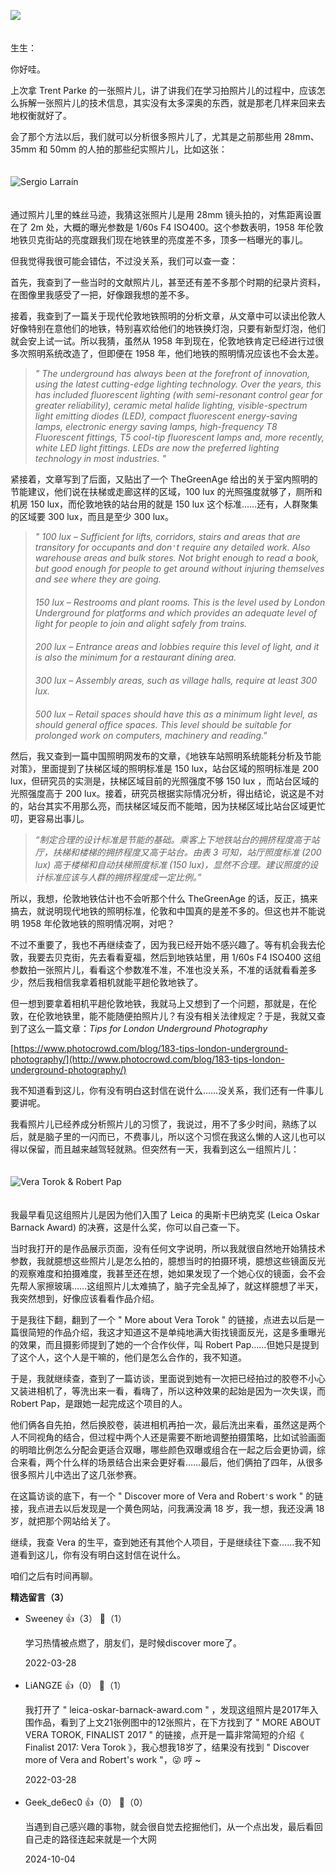 [![](https://static001.geekbang.org/resource/image/e3/cc/e31228374f2e24964bac1b952b1499cc.jpg?wh=750x360)](http://time.geekbang.org/column/article/497138)  
　

生生：

你好哇。

上次拿 Trent Parke 的一张照片儿，讲了讲我们在学习拍照片儿的过程中，应该怎么拆解一张照片儿的技术信息，其实没有太多深奥的东西，就是那老几样来回来去地权衡就好了。

会了那个方法以后，我们就可以分析很多照片儿了，尤其是之前那些用 28mm、35mm 和 50mm 的人拍的那些纪实照片儿，比如这张：  
　

![](https://static001.geekbang.org/resource/image/a1/25/a184df4620a7d1a84bcd4a1cee4d2625.jpeg?wh=464x704 "Sergio Larraín")

　  
通过照片儿里的蛛丝马迹，我猜这张照片儿是用 28mm 镜头拍的，对焦距离设置在了 2m 处，大概的曝光参数是 1/60s F4 ISO400。这个参数表明，1958 年伦敦地铁贝克街站的亮度跟我们现在地铁里的亮度差不多，顶多一档曝光的事儿。

但我觉得我很可能会错估，不过没关系，我们可以查一查：

首先，我查到了一些当时的文献照片儿，甚至还有差不多那个时期的纪录片资料，在图像里我感受了一把，好像跟我想的差不多。

接着，我查到了一篇关于现代伦敦地铁照明的分析文章，从文章中可以读出伦敦人好像特别在意他们的地铁，特别喜欢给他们的地铁换灯泡，只要有新型灯泡，他们就会安上试一试。所以我猜，虽然从 1958 年到现在，伦敦地铁肯定已经进行过很多次照明系统改造了，但即便在 1958 年，他们地铁的照明情况应该也不会太差。

> *" The underground has always been at the forefront of innovation, using the latest cutting-edge lighting technology. Over the years, this has included fluorescent lighting (with semi-resonant control gear for greater reliability), ceramic metal halide lighting, visible-spectrum light emitting diodes (LED), compact fluorescent energy-saving lamps, electronic energy saving lamps, high-frequency T8 Fluorescent fittings, T5 cool-tip fluorescent lamps and, more recently, white LED light fittings. LEDs are now the preferred lighting technology in most industries. "*

紧接着，文章写到了后面，又贴出了一个 TheGreenAge 给出的关于室内照明的节能建议，他们说在扶梯或走廊这样的区域，100 lux 的光照强度就够了，厕所和机房 150 lux，而伦敦地铁的站台用的就是 150 lux 这个标准……还有，人群聚集的区域要 300 lux，而且是至少 300 lux。

> *" 100 lux – Sufficient for lifts, corridors, stairs and areas that are transitory for occupants and don`'`t require any detailed work. Also warehouse areas and bulk stores. Not bright enough to read a book, but good enough for people to get around without injuring themselves and see where they are going.*  
> 　  
> *150 lux – Restrooms and plant rooms. This is the level used by London Underground for platforms and which provides an adequate level of light for people to join and alight safely from trains.*  
> 　  
> *200 lux – Entrance areas and lobbies require this level of light, and it is also the minimum for a restaurant dining area.*  
> 　  
> *300 lux – Assembly areas, such as village halls, require at least 300 lux.*  
> 　  
> *500 lux – Retail spaces should have this as a minimum light level, as should general office spaces. This level should be suitable for prolonged work on computers, machinery and reading."*

然后，我又查到一篇中国照明网发布的文章，《地铁车站照明系统能耗分析及节能对策》，里面提到了扶梯区域的照明标准是 150 lux，站台区域的照明标准是 200 lux，但研究员的实测是，扶梯区域目前的光照强度不够 150 lux ，而站台区域的光照强度高于 200 lux。接着，研究员根据实际情况分析，得出结论，说这是不对的，站台其实不用那么亮，而扶梯区域反而不能暗，因为扶梯区域比站台区域更忙叨，更容易出事儿。

> *“制定合理的设计标准是节能的基础。乘客上下地铁站台的拥挤程度高于站厅，扶梯和楼梯的拥挤程度又高于站台。由表 3 可知，站厅照度标准 (200 lux) 高于楼梯和自动扶梯照度标准 (150 lux)，显然不合理。建议照度的设计标准应该与人群的拥挤程度成一定比例。”*

所以，我想，伦敦地铁估计也不会听那个什么 TheGreenAge 的话，反正，搞来搞去，就说明现代地铁的照明标准，伦敦和中国真的是差不多的。但这也并不能说明 1958 年伦敦地铁的照明情况啊，对吧？

不过不重要了，我也不再继续查了，因为我已经开始不感兴趣了。等有机会我去伦敦，我要去贝克街，先去看看夏福，然后到地铁站里，用 1/60s F4 ISO400 这组参数拍一张照片儿，看看这个参数准不准，不准也没关系，不准的话就看看差多少，然后我相信我拿着相机就能平趟伦敦地铁了。

但一想到要拿着相机平趟伦敦地铁，我就马上又想到了一个问题，那就是，在伦敦，在伦敦地铁里，能不能随便拍照片儿？有没有相关法律规定？于是，我就又查到了这么一篇文章：*Tips for London Underground Photography*

[https://www.photocrowd.com/blog/183-tips-london-underground-photography/](http://www.photocrowd.com/blog/183-tips-london-underground-photography/)

我不知道看到这儿，你有没有明白这封信在说什么……没关系，我们还有一件事儿要讲呢。

我看照片儿已经养成分析照片儿的习惯了，我说过，用不了多少时间，熟练了以后，就是脑子里的一闪而已，不费事儿，所以这个习惯在我这么懒的人这儿也可以得以保留，而且越来越驾轻就熟。但突然有一天，我看到这么一组照片儿：  
　

![](https://static001.geekbang.org/resource/image/ca/20/caa66bcb6ff53db393f5a3b778806220.jpg?wh=1915x2912 "Vera Torok & Robert Pap")

　  
我最早看见这组照片儿是因为他们入围了 Leica 的奥斯卡巴纳克奖 (Leica Oskar Barnack Award) 的决赛，这是什么奖，你可以自己查一下。

当时我打开的是作品展示页面，没有任何文字说明，所以我就很自然地开始猜技术参数，我就臆想这些照片儿是怎么拍的，臆想当时的拍摄环境，臆想这些镜面反光的观察难度和拍摄难度，我甚至还在想，她如果发现了一个她心仪的镜面，会不会先帮人家擦玻璃……这组照片儿太难搞了，脑子完全乱掉了，就这样臆想了半天，我突然想到，好像应该看看作品介绍。

于是我往下翻，翻到了一个 " More about Vera Torok " 的链接，点进去以后是一篇很简短的作品介绍，我这才知道这不是单纯地满大街找镜面反光，这是多重曝光的效果，而且摄影师提到了她的一个合作伙伴，叫 Robert Pap……但她只是提到了这个人，这个人是干嘛的，他们是怎么合作的，我不知道。

于是，我就继续查，查到了一篇访谈，里面说到她有一次把已经拍过的胶卷不小心又装进相机了，等洗出来一看，看嗨了，所以这种效果的起始是因为一次失误，而 Robert Pap，是跟她一起完成这个项目的人。

他们俩各自先拍，然后换胶卷，装进相机再拍一次，最后洗出来看，虽然这是两个人不同视角的结合，但过程中两个人还是需要不断地调整拍摄策略，比如试验画面的明暗比例怎么分配会更适合双曝，哪些颜色双曝或组合在一起之后会更协调，综合来看，两个什么样的场景结合出来会更好看……最后，他们俩拍了四年，从很多很多照片儿中选出了这几张参赛。

在这篇访谈的底下，有一个 " Discover more of Vera and Robert`'`s work " 的链接，我点进去以后发现是一个黄色网站，问我满没满 18 岁，我一想，我还没满 18 岁，就把那个网站给关了。

继续，我查 Vera 的生平，查到她还有其他个人项目，于是继续往下查……我不知道看到这儿，你有没有明白这封信在说什么。

咱们之后有时间再聊。
<div><strong>精选留言（3）</strong></div><ul>
<li><span>Sweeney</span> 👍（3） 💬（1）<p>学习热情被点燃了，朋友们，是时候discover more了。</p>2022-03-28</li><br/><li><span>LiANGZE</span> 👍（0） 💬（1）<p>我打开了 &quot; leica-oskar-barnack-award.com &quot; ，发现这组照片是2017年入围作品，看到了上文21张例图中的12张照片，在下方找到了 &quot; MORE ABOUT VERA TOROK, FINALIST 2017 &quot; 的链接，点开是一篇非常简短的介绍《 Finalist 2017: Vera Torok 》，我心想我18岁了，结果没有找到 &quot; Discover more of Vera and Robert&#39;s work &quot;，😜 哼 ~</p>2022-03-28</li><br/><li><span>Geek_de6ec0</span> 👍（0） 💬（0）<p>当遇到自己感兴趣的事物，就会很自觉去挖掘他们，从一个点出发，最后看回自己走的路径连起来就是一个大网</p>2024-10-04</li><br/>
</ul>